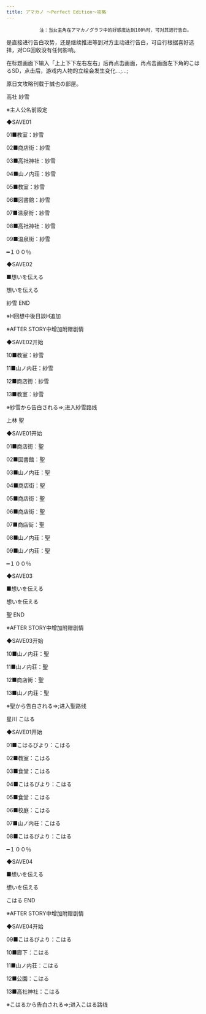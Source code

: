 ```yaml
---
title: アマカノ ～Perfect Edition～攻略
---
```


                注：当女主角在アマカノグラフ中的好感度达到100%时，可对其进行告白。

是直接进行告白攻势，还是继续推进等到对方主动进行告白，可自行根据喜好选择，对CG回收没有任何影响。

在标题画面下输入「上上下下左右左右」后再点击画面，再点击画面左下角的こはるSD，点击后，游戏内人物的立绘会发生变化…;…;

原日文攻略刊载于誠也の部屋。



高社 紗雪



※主人公名前設定

◆SAVE01

01■教室：紗雪

02■商店街：紗雪

03■高社神社：紗雪

04■山ノ内荘：紗雪

05■教室：紗雪

06■図書館：紗雪

07■温泉街：紗雪

08■高社神社：紗雪

09■温泉街：紗雪

━１００％

◆SAVE02

■想いを伝える

想いを伝える



紗雪 END

※H回想中後日談H追加

※AFTER STORY中增加附赠剧情



◆SAVE02开始

10■教室：紗雪

11■山ノ内荘：紗雪

12■商店街：紗雪

13■教室：紗雪

※紗雪から告白される⇒;进入紗雪路线



上林 聖



◆SAVE01开始

01■商店街：聖

02■図書館：聖

03■山ノ内荘：聖

04■商店街：聖

05■商店街：聖

06■商店街：聖

07■商店街：聖

08■山ノ内荘：聖

09■山ノ内荘：聖

━１００％

◆SAVE03

■想いを伝える

想いを伝える



聖 END



※AFTER STORY中增加附赠剧情



◆SAVE03开始

10■山ノ内荘：聖

11■山ノ内荘：聖

12■商店街：聖

13■山ノ内荘：聖

※聖から告白される⇒;进入聖路线



星川 こはる



◆SAVE01开始

01■こはるびより：こはる

02■教室：こはる

03■食堂：こはる

04■こはるびより：こはる

05■食堂：こはる

06■校庭：こはる

07■山ノ内荘：こはる

08■こはるびより：こはる

━１００％

◆SAVE04

■想いを伝える

想いを伝える



こはる END



※AFTER STORY中增加附赠剧情



◆SAVE04开始

09■こはるびより：こはる

10■廊下：こはる

11■山ノ内荘：こはる

12■公園：こはる

13■高社神社：こはる

※こはるから告白される⇒;进入こはる路线


              
